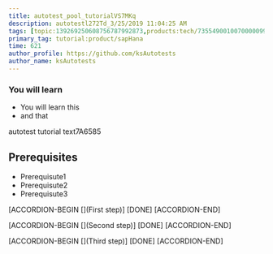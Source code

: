 ```yaml
---
title: autotest_pool_tutorialVS7MKq
description: autotestl272Td_3/25/2019 11:04:25 AM
tags: [topic:139269250608756787992873,products:tech/73554900100700000996,tutorial:experience/advanced]
primary_tag: tutorial:product/sapHana
time: 621
author_profile: https://github.com/ksAutotests
author_name: ksAutotests
---
```

### You will learn
- You will learn this
- and that

autotest tutorial text7A6585

## Prerequisites
- Prerequisute1
- Prerequisute2
- Prerequisute3

[ACCORDION-BEGIN [](First step)]
[DONE]
[ACCORDION-END]

[ACCORDION-BEGIN [](Second step)]
[DONE]
[ACCORDION-END]

[ACCORDION-BEGIN [](Third step)]
[DONE]
[ACCORDION-END]

